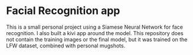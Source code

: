 # Facial Recognition app

This is a small personal project using a Siamese Neural Network for face recognition. I also built a kivi app around the model. This repository does not contain the training images or the final model, but it was trained on the LFW dataset, combined with personal mugshots.
